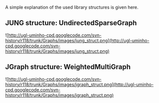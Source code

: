 A simple explanation of the used library structures is given here.

## JUNG structure: UndirectedSparseGraph ##

![http://ugl-uminho-cpd.googlecode.com/svn-history/r118/trunk/Graphs/images/jung_struct.png](http://ugl-uminho-cpd.googlecode.com/svn-history/r118/trunk/Graphs/images/jung_struct.png)

## JGraph structure: WeightedMultiGraph ##

![http://ugl-uminho-cpd.googlecode.com/svn-history/r118/trunk/Graphs/images/jgraph_struct.png](http://ugl-uminho-cpd.googlecode.com/svn-history/r118/trunk/Graphs/images/jgraph_struct.png)